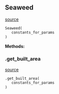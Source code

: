 #


## Seaweed
[source](https://github.com/allfed/allfed-integrated-model/blob/master/src/food_system/seaweed.py/#L12)
```python 
Seaweed(
   constants_for_params
)
```




**Methods:**


### .get_built_area
[source](https://github.com/allfed/allfed-integrated-model/blob/master/src/food_system/seaweed.py/#L97)
```python
.get_built_area(
   constants_for_params
)
```

